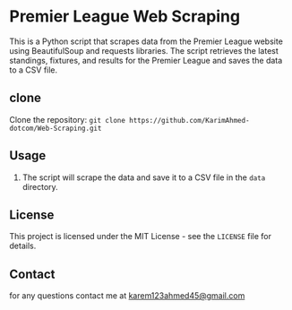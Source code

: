 # Premier League Web Scraping

This is a Python script that scrapes data from the Premier League website using BeautifulSoup and requests libraries. The script retrieves the latest standings, fixtures, and results for the Premier League and saves the data to a CSV file.


## clone

Clone the repository: `git clone https://github.com/KarimAhmed-dotcom/Web-Scraping.git`

## Usage

1. The script will scrape the data and save it to a CSV file in the `data` directory.

## License

This project is licensed under the MIT License - see the `LICENSE` file for details.

## Contact 
for any questions contact me at karem123ahmed45@gmail.com
